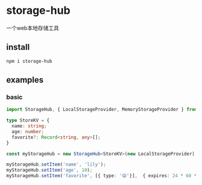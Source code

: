 # storage-hub

一个web本地存储工具

## install

```bash
npm i storage-hub
```

## examples

### basic
```typescript
import StorageHub, { LocalStorageProvider, MemoryStorageProvider } from 'storage-hub';

type StoreKV = {
  name: string;
  age: number;
  favorite?: Record<string, any>[];
}

const myStorageHub = new StorageHub<StoreKV>(new LocalStorageProvider);

myStorageHub.setItem('name', 'lily');
myStorageHub.setItem('age', 10);
myStorageHub.setItem('favorite', [{ type: '😄'}],  { expires: 24 * 60 * 60 * 1000 });


```